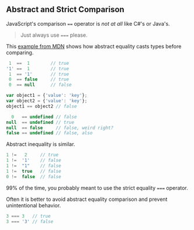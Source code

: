 ## Abstract and Strict Comparison

JavaScript's comparison `==` operator is *not at all* like C#'s or Java's.

> Just always use `===` please.

This [example from MDN][1] shows how abstract equality casts types before comparing.

[1]: https://developer.mozilla.org/en-US/docs/Web/JavaScript/Reference/Operators/Comparison_Operators

```js
 1  ==  1        // true
'1' ==  1        // true
 1  == '1'       // true
 0  == false     // true
 0  == null      // false

var object1 = {'value': 'key'};
var object2 = {'value': 'key'};
object1 == object2 // false

  0   == undefined // false
null  == undefined // true
null  == false     // false, weird right?
false == undefined // false, also
```

Abstract inequality is similar.

```js
1 !=   2     // true
1 !=  '1'    // false
1 !=  "1"    // false
1 !=  true   // false
0 !=  false  // false
```

99% of the time, you probably meant to use the strict equality `===` operator.

Often it is better to avoid abstract equality comparison and prevent unintentional behavior.

```js
3 === 3   // true
3 === '3' // false
```
